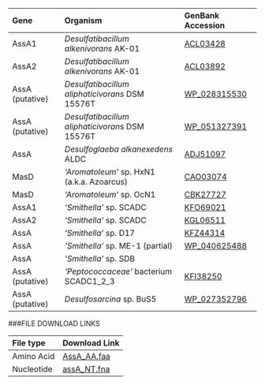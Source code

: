 Gene | Organism | GenBank Accession |
 :--- | :--- | :--- |
| AssA1 | *Desulfatibacillum alkenivorans* AK-01 | [ACL03428](http://www.ncbi.nlm.nih.gov/protein/ACL03428) |
| AssA2 | *Desulfatibacillum alkenivorans* AK-01 | [ACL03892](http://www.ncbi.nlm.nih.gov/protein/ACL03892) |
| AssA (putative) | *Desulfatibacillum aliphaticivorans* DSM 15576T | [WP_028315530](http://www.ncbi.nlm.nih.gov/protein/WP_028315530) |
| AssA (putative) | *Desulfatibacillum aliphaticivoran*s DSM 15576T | [WP_051327391](http://www.ncbi.nlm.nih.gov/protein/WP_051327391) |
| AssA | *Desulfoglaeba alkanexedens* ALDC | [ADJ51097](http://www.ncbi.nlm.nih.gov/protein/ADJ51097) |
| MasD | *‘Aromatoleum’* sp. HxN1 (a.k.a. Azoarcus) | [CAO03074](http://www.ncbi.nlm.nih.gov/protein/CAO03074) |
| MasD | *‘Aromatoleum’* sp. OcN1 | [CBK27727](http://www.ncbi.nlm.nih.gov/protein/CBK27727) |
| AssA1 | *‘Smithella’* sp.  SCADC | [KFO69021](http://www.ncbi.nlm.nih.gov/protein/KFO69021) |
| AssA2 | *‘Smithella’* sp.  SCADC | [KGL06511](http://www.ncbi.nlm.nih.gov/protein/KGL06511) |
| AssA | *‘Smithella’* sp.  D17 | [KFZ44314](http://www.ncbi.nlm.nih.gov/protein/KFZ44314) |
| AssA | *‘Smithella’* sp.  ME-1 (partial) | [WP_040625488 ](http://www.ncbi.nlm.nih.gov/protein/WP_040625488) |
| AssA | *‘Smithella’* sp.  SDB | [](http://www.ncbi.nlm.nih.gov/protein/) |
| AssA (putative) | *‘Peptococcaceae’* bacterium SCADC1_2_3 | [KFI38250](http://www.ncbi.nlm.nih.gov/protein/KFI38250) |
| AssA (putative) | *Desulfosarcina* sp. BuS5 | [WP_027352796](http://www.ncbi.nlm.nih.gov/protein/WP_027352796) |

###FILE DOWNLOAD LINKS

 File type | Download Link |
 :--- | :---------- | 
| Amino Acid | [AssA_AA.faa](amino_acid/AssA_AA.faa) |
| Nucleotide | [assA_NT.fna](nucleotide/assA_NT.fna) |
